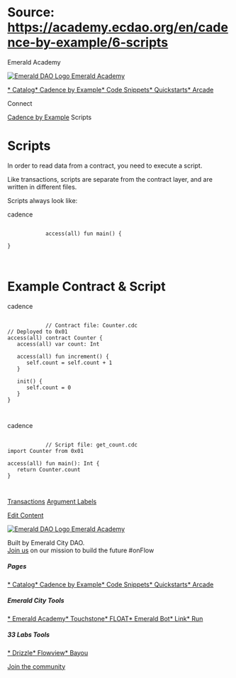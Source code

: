 # Source: https://academy.ecdao.org/en/cadence-by-example/6-scripts

Emerald Academy





[![Emerald DAO Logo](/ea-logo.png)
Emerald Academy](/en/)


[* Catalog](/en/catalog)[* Cadence by Example](/en/cadence-by-example)[* Code Snippets](/en/snippets)[* Quickstarts](/en/quickstarts)[* Arcade](https://arcade.ecdao.org)

Connect



[Cadence by Example](/en/cadence-by-example)
Scripts

# Scripts

In order to read data from a contract, you need to execute a script.

Like transactions, scripts are separate from the contract layer, and are written in different files.

Scripts always look like:

cadence

```
		
			access(all) fun main() {
  
}
		 
	
```

# Example Contract & Script

cadence

```
		
			// Contract file: Counter.cdc
// Deployed to 0x01
access(all) contract Counter {
   access(all) var count: Int

   access(all) fun increment() {
      self.count = self.count + 1
   }

   init() {
      self.count = 0
   }
}
		 
	
```

cadence

```
		
			// Script file: get_count.cdc
import Counter from 0x01

access(all) fun main(): Int {
   return Counter.count
}
		 
	
```

[Transactions](/en/cadence-by-example/5-transaction)
[Argument Labels](/en/cadence-by-example/7-argument-labels)

[Edit Content](https://github.com/emerald-dao/emerald-academy-v2/tree/main/src/lib/content/cadence-by-example/en/6-scripts.md)



[![Emerald DAO Logo](/ea-logo.png)
Emerald Academy](/en/)

Built by Emerald City DAO.  
[Join us](https://discord.gg/emerald-city-906264258189332541) on our mission to build the future #onFlow

##### Pages

[* Catalog](/en/catalog)[* Cadence by Example](/en/cadence-by-example)[* Code Snippets](/en/snippets)[* Quickstarts](/en/quickstarts)[* Arcade](https://arcade.ecdao.org)


##### Emerald City Tools

[* Emerald Academy](https://academy.ecdao.org/)[* Touchstone](https://touchstone.city/)[* FLOAT](https://floats.city/)[* Emerald Bot](https://bot.ecdao.org/)[* Link](https://link.ecdao.org/)[* Run](https://run.ecdao.org/)


##### 33 Labs Tools

[* Drizzle](https://drizzle33.app/)[* Flowview](https://flowview.app/)[* Bayou](https://bayou33.app/)

[Join the community](https://discord.gg/emerald-city-906264258189332541)